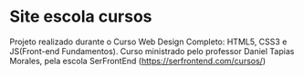 # Site escola cursos
 Projeto realizado durante o Curso Web Design Completo: HTML5, CSS3 e JS(Front-end Fundamentos). 
 Curso ministrado pelo professor Daniel Tapias Morales, pela escola SerFrontEnd (https://serfrontend.com/cursos/)

